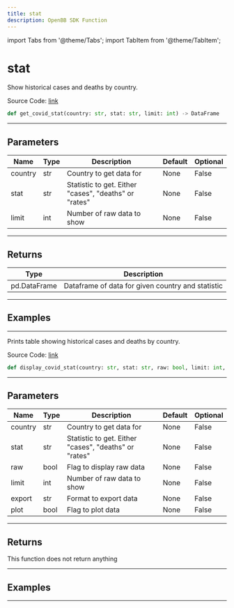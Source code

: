 ```yaml
---
title: stat
description: OpenBB SDK Function
---
```


import Tabs from '@theme/Tabs';
import TabItem from '@theme/TabItem';

# stat

<Tabs>
<TabItem value="model" label="Model" default>

Show historical cases and deaths by country.

Source Code: [link](https://github.com/OpenBB-finance/OpenBBTerminal/tree/main/openbb_terminal/alternative/covid/covid_model.py#L126)

```python
def get_covid_stat(country: str, stat: str, limit: int) -> DataFrame
```
---

## Parameters

| Name | Type | Description | Default | Optional |
| ---- | ---- | ----------- | ------- | -------- |
| country | str | Country to get data for | None | False |
| stat | str | Statistic to get.  Either "cases", "deaths" or "rates" | None | False |
| limit | int | Number of raw data to show | None | False |

---

## Returns

| Type | Description |
| ---- | ----------- |
| pd.DataFrame | Dataframe of data for given country and statistic |

---

## Examples

---



</TabItem>
<TabItem value="view" label="View">

Prints table showing historical cases and deaths by country.

Source Code: [link](https://github.com/OpenBB-finance/OpenBBTerminal/tree/main/openbb_terminal/alternative/covid/covid_view.py#L168)

```python
def display_covid_stat(country: str, stat: str, raw: bool, limit: int, export: str, plot: bool) -> None
```
---

## Parameters

| Name | Type | Description | Default | Optional |
| ---- | ---- | ----------- | ------- | -------- |
| country | str | Country to get data for | None | False |
| stat | str | Statistic to get.  Either "cases", "deaths" or "rates" | None | False |
| raw | bool | Flag to display raw data | None | False |
| limit | int | Number of raw data to show | None | False |
| export | str | Format to export data | None | False |
| plot | bool | Flag to plot data | None | False |

---

## Returns

This function does not return anything

---

## Examples

---



</TabItem>
</Tabs>
